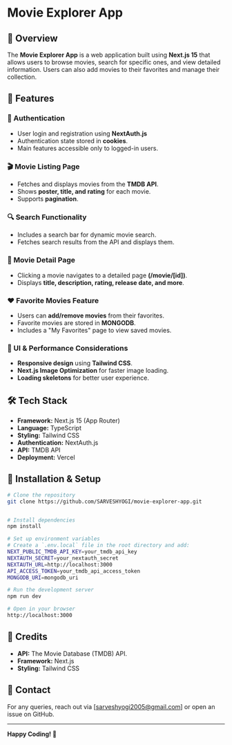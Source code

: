 # Movie Explorer App

## 📌 Overview

The **Movie Explorer App** is a web application built using **Next.js 15** that allows users to browse movies, search for specific ones, and view detailed information. Users can also add movies to their favorites and manage their collection.

## 🚀 Features

### 🔐 Authentication

- User login and registration using **NextAuth.js**
- Authentication state stored in **cookies**.
- Main features accessible only to logged-in users.

### 🎬 Movie Listing Page

- Fetches and displays movies from the **TMDB API**.
- Shows **poster, title, and rating** for each movie.
- Supports **pagination**.

### 🔍 Search Functionality

- Includes a search bar for dynamic movie search.
- Fetches search results from the API and displays them.

### 📃 Movie Detail Page

- Clicking a movie navigates to a detailed page **(/movie/[id])**.
- Displays **title, description, rating, release date, and more**.

### ❤️ Favorite Movies Feature

- Users can **add/remove movies** from their favorites.
- Favorite movies are stored in **MONGODB**.
- Includes a "My Favorites" page to view saved movies.

### 🎨 UI & Performance Considerations

- **Responsive design** using **Tailwind CSS**.
- **Next.js Image Optimization** for faster image loading.
- **Loading skeletons** for better user experience.

## 🛠️ Tech Stack

- **Framework:** Next.js 15 (App Router)
- **Language:** TypeScript
- **Styling:** Tailwind CSS
- **Authentication:** NextAuth.js
- **API:** TMDB API
- **Deployment:** Vercel

## 🔧 Installation & Setup

```sh
# Clone the repository
git clone https://github.com/SARVESHYOGI/movie-explorer-app.git


# Install dependencies
npm install

# Set up environment variables
# Create a `.env.local` file in the root directory and add:
NEXT_PUBLIC_TMDB_API_KEY=your_tmdb_api_key
NEXTAUTH_SECRET=your_nextauth_secret
NEXTAUTH_URL=http://localhost:3000
API_ACCESS_TOKEN=your_tmdb_api_access_token
MONGODB_URI=mongodb_uri

# Run the development server
npm run dev

# Open in your browser
http://localhost:3000
```

## 🎉 Credits

- **API:** The Movie Database (TMDB) API.
- **Framework:** Next.js
- **Styling:** Tailwind CSS

## 📩 Contact

For any queries, reach out via [sarveshyogi2005@gmail.com] or open an issue on GitHub.

---

**Happy Coding! 🚀**
